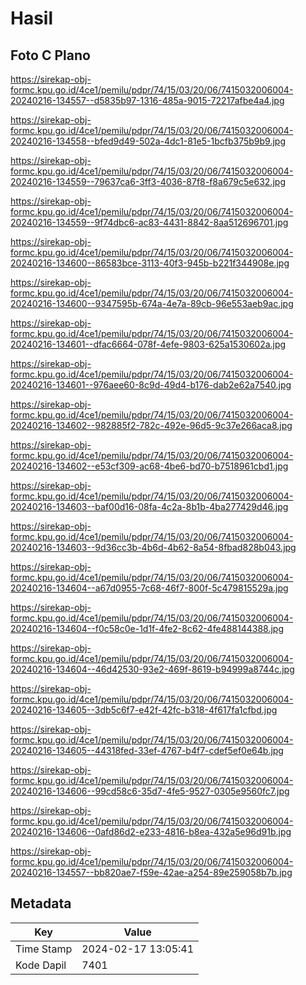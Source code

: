 # Hasil

## Foto C Plano

https://sirekap-obj-formc.kpu.go.id/4ce1/pemilu/pdpr/74/15/03/20/06/7415032006004-20240216-134557--d5835b97-1316-485a-9015-72217afbe4a4.jpg

https://sirekap-obj-formc.kpu.go.id/4ce1/pemilu/pdpr/74/15/03/20/06/7415032006004-20240216-134558--bfed9d49-502a-4dc1-81e5-1bcfb375b9b9.jpg

https://sirekap-obj-formc.kpu.go.id/4ce1/pemilu/pdpr/74/15/03/20/06/7415032006004-20240216-134559--79637ca6-3ff3-4036-87f8-f8a679c5e632.jpg

https://sirekap-obj-formc.kpu.go.id/4ce1/pemilu/pdpr/74/15/03/20/06/7415032006004-20240216-134559--9f74dbc6-ac83-4431-8842-8aa512696701.jpg

https://sirekap-obj-formc.kpu.go.id/4ce1/pemilu/pdpr/74/15/03/20/06/7415032006004-20240216-134600--86583bce-3113-40f3-945b-b221f344908e.jpg

https://sirekap-obj-formc.kpu.go.id/4ce1/pemilu/pdpr/74/15/03/20/06/7415032006004-20240216-134600--9347595b-674a-4e7a-89cb-96e553aeb9ac.jpg

https://sirekap-obj-formc.kpu.go.id/4ce1/pemilu/pdpr/74/15/03/20/06/7415032006004-20240216-134601--dfac6664-078f-4efe-9803-625a1530602a.jpg

https://sirekap-obj-formc.kpu.go.id/4ce1/pemilu/pdpr/74/15/03/20/06/7415032006004-20240216-134601--976aee60-8c9d-49d4-b176-dab2e62a7540.jpg

https://sirekap-obj-formc.kpu.go.id/4ce1/pemilu/pdpr/74/15/03/20/06/7415032006004-20240216-134602--982885f2-782c-492e-96d5-9c37e266aca8.jpg

https://sirekap-obj-formc.kpu.go.id/4ce1/pemilu/pdpr/74/15/03/20/06/7415032006004-20240216-134602--e53cf309-ac68-4be6-bd70-b7518961cbd1.jpg

https://sirekap-obj-formc.kpu.go.id/4ce1/pemilu/pdpr/74/15/03/20/06/7415032006004-20240216-134603--baf00d16-08fa-4c2a-8b1b-4ba277429d46.jpg

https://sirekap-obj-formc.kpu.go.id/4ce1/pemilu/pdpr/74/15/03/20/06/7415032006004-20240216-134603--9d36cc3b-4b6d-4b62-8a54-8fbad828b043.jpg

https://sirekap-obj-formc.kpu.go.id/4ce1/pemilu/pdpr/74/15/03/20/06/7415032006004-20240216-134604--a67d0955-7c68-46f7-800f-5c479815529a.jpg

https://sirekap-obj-formc.kpu.go.id/4ce1/pemilu/pdpr/74/15/03/20/06/7415032006004-20240216-134604--f0c58c0e-1d1f-4fe2-8c62-4fe488144388.jpg

https://sirekap-obj-formc.kpu.go.id/4ce1/pemilu/pdpr/74/15/03/20/06/7415032006004-20240216-134604--46d42530-93e2-469f-8619-b94999a8744c.jpg

https://sirekap-obj-formc.kpu.go.id/4ce1/pemilu/pdpr/74/15/03/20/06/7415032006004-20240216-134605--3db5c6f7-e42f-42fc-b318-4f617fa1cfbd.jpg

https://sirekap-obj-formc.kpu.go.id/4ce1/pemilu/pdpr/74/15/03/20/06/7415032006004-20240216-134605--44318fed-33ef-4767-b4f7-cdef5ef0e64b.jpg

https://sirekap-obj-formc.kpu.go.id/4ce1/pemilu/pdpr/74/15/03/20/06/7415032006004-20240216-134606--99cd58c6-35d7-4fe5-9527-0305e9560fc7.jpg

https://sirekap-obj-formc.kpu.go.id/4ce1/pemilu/pdpr/74/15/03/20/06/7415032006004-20240216-134606--0afd86d2-e233-4816-b8ea-432a5e96d91b.jpg

https://sirekap-obj-formc.kpu.go.id/4ce1/pemilu/pdpr/74/15/03/20/06/7415032006004-20240216-134557--bb820ae7-f59e-42ae-a254-89e259058b7b.jpg


## Metadata

| Key        | Value               |
| ---------- | ------------------- |
| Time Stamp | 2024-02-17 13:05:41 |
| Kode Dapil | 7401                |



